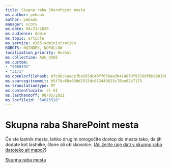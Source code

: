 ```yaml
---
title: Skupna raba SharePoint mesta
ms.author: pebaum
author: pebaum
manager: scotv
ms.date: 04/21/2020
ms.audience: Admin
ms.topic: article
ms.service: o365-administration
ROBOTS: NOINDEX, NOFOLLOW
localization_priority: Normal
ms.collection: Adm_O365
ms.custom:
- "9000192"
- "3171"
ms.openlocfilehash: 0fc98cceede7ba565dc40ff650aa3b414870f93760fbb02039bd6f6469fdbf07
ms.sourcegitcommit: b5f7da89a650d2915dc652449623c78be6247175
ms.translationtype: MT
ms.contentlocale: sl-SI
ms.lasthandoff: 08/05/2021
ms.locfileid: "54015528"
---
```

# <a name="how-to-share-a-sharepoint-site"></a>Skupna raba SharePoint mesta

Če ste lastnik mesta, lahko drugim omogočite dostop do mesta tako, da jih dodate kot lastnike, člane ali obiskovalce. ([Ali želite raje dati v skupno rabo datoteko ali mapo?](https://support.office.com/article/share-sharepoint-files-or-folders-1fe37332-0f9a-4719-970e-d2578da4941c))

[Skupna raba mesta](https://support.office.com/article/share-a-site-958771a8-d041-4eb8-b51c-afea2eae3658)